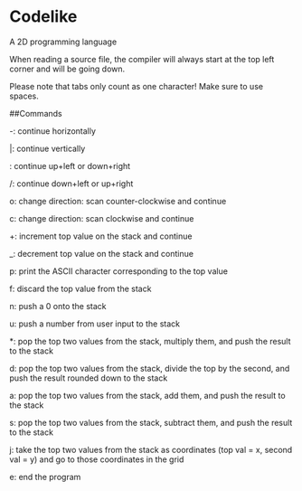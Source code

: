 # Codelike
A 2D programming language

When reading a source file, the compiler will always start at the top left corner and will be going down.

Please note that tabs only count as one character! Make sure to use spaces.

##Commands

-: continue horizontally

|: continue vertically

\: continue up+left or down+right

/: continue down+left or up+right

o: change direction: scan counter-clockwise and continue

c: change direction: scan clockwise and continue

+: increment top value on the stack and continue

_: decrement top value on the stack and continue

p: print the ASCII character corresponding to the top value

f: discard the top value from the stack

n: push a 0 onto the stack

u: push a number from user input to the stack

*: pop the top two values from the stack, multiply them, and push the result to the stack

d: pop the top two values from the stack, divide the top by the second, and push the result rounded down to the stack

a: pop the top two values from the stack, add them, and push the result to the stack

s: pop the top two values from the stack, subtract them, and push the result to the stack

j: take the top two values from the stack as coordinates (top val = x, second val = y) and go to those coordinates in the grid

e: end the program
